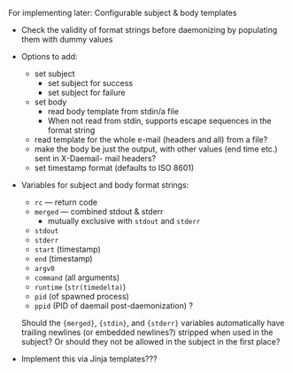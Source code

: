 For implementing later: Configurable subject & body templates

- Check the validity of format strings before daemonizing by populating them
  with dummy values

- Options to add:
    - set subject
        - set subject for success
        - set subject for failure
    - set body
        - read body template from stdin/a file
        - When not read from stdin, supports escape sequences in the format
          string
    - read template for the whole e-mail (headers and all) from a file?
    - make the body be just the output, with other values (end time etc.) sent
      in X-Daemail- mail headers?
    - set timestamp format (defaults to ISO 8601)

- Variables for subject and body format strings:
    - `rc` — return code
    - `merged` — combined stdout & stderr
        - mutually exclusive with `stdout` and `stderr`
    - `stdout`
    - `stderr`
    - `start` (timestamp)
    - `end` (timestamp)
    - `argv0`
    - `command` (all arguments)
    - `runtime` (`str(timedelta)`)
    - `pid` (of spawned process)
    - `ppid` (PID of daemail post-daemonization) ?

    Should the `{merged}`, `{stdin}`, and `{stderr}` variables automatically
    have trailing newlines (or embedded newlines?) stripped when used in the
    subject?  Or should they not be allowed in the subject in the first place?

- Implement this via Jinja templates???
